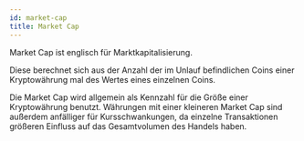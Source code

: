 ```yaml
---
id: market-cap
title: Market Cap
---
```


Market Cap ist englisch für Marktkapitalisierung.

Diese berechnet sich aus der Anzahl der im Unlauf befindlichen Coins einer Kryptowährung mal des Wertes eines einzelnen Coins.

Die Market Cap wird allgemein als Kennzahl für die Größe einer Kryptowährung benutzt. Währungen mit einer kleineren Market Cap sind außerdem anfälliger für Kursschwankungen, da einzelne Transaktionen größeren Einfluss auf das Gesamtvolumen des Handels haben.
